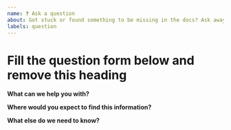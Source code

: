 ```yaml
---
name: ❓ Ask a question
about: Got stuck or found something to be missing in the docs? Ask away!
labels: question
---
```


# Fill the question form below and remove this heading

**What can we help you with?**

<!-- Try to explain your question with as much detail as you can provide. -->

**Where would you expect to find this information?**

<!-- Feel free to point us where—with links or by proposing new sections or pages in the documentation. -->

**What else do we need to know?**

<!-- Include your platform, version, and any other information that seems relevant. -->
